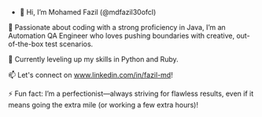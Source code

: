 - 👋 Hi, I’m Mohamed Fazil (@mdfazil30ofcl)

👀 Passionate about coding with a strong proficiency in Java, I’m an Automation QA Engineer who loves pushing boundaries with creative, out-of-the-box test scenarios.

🌱 Currently leveling up my skills in Python and Ruby.

📫 Let's connect on www.linkedin.com/in/fazil-md!

⚡ Fun fact: I’m a perfectionist—always striving for flawless results, even if it means going the extra mile (or working a few extra hours)!

<!---
mdfazil30ofcl/mdfazil30ofcl is a ✨ special ✨ repository because its `README.md` (this file) appears on your GitHub profile.
You can click the Preview link to take a look at your changes.
--->
